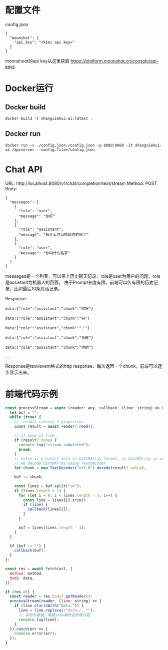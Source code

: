 # 配置文件
config.json
```
{
  "moonshot": {
    "api_key": "<kimi api key>"
  }
}
```

moonshoot的api key从这里获取 https://platform.moonshot.cn/console/api-keys

# Docker运行

## Docker build
```
docker build -t shangxiehui-ai:latest .
```

## Docker run
```
docker run -v ./config.json:/config.json -p 8080:8080 -it shangxiehui-ai /apiserver --config.file=/config.json
```


# Chat API

URL: http://localhost:8080/v1/chat/completion/text/stream
Method: POST
Body:
```
{
  "messages": [
    {
      "role": "user",
      "message": "你好"
    },
    {
      "role": "assistant",
      "message": "有什么可以帮助你的吗？"
    },
    {
      "role": "user",
      "message": "你叫什么名字"
    }
  ]
}
```

messages是一个列表，可以带上历史聊天记录，role是user为用户的问题，role是assistant为机器人的回答。
由于Prompt长度有限，前端可以传有限的历史记录，比如最后10条对话记录。

Response:
```
data:{"role":"assistant","chunk":"你好"}

data:{"role":"assistant","chunk":"呀"}

data:{"role":"assistant","chunk":"！"}

data:{"role":"assistant","chunk":"我是"}

data:{"role":"assistant","chunk":"你的"}

...
```
Response是text/event格式的http response，每次返回一个chunk，前端可以逐步显示出来。

# 前端代码示例
```javascript
const processStream = async (reader: any, callback: (line: string) => void) => {
  let buf = "";
  while (true) {
    // .read() returns 2 properties
    const result = await reader?.read();

    // if done is true
    if (result?.done) {
      console.log("stream completed");
      break;
    }
    // value is a binary data in Uint8Array format, as Uint8Array is suitable data structure for binary data
    // we decode Uint8Array using TextDecoder
    let chunk = new TextDecoder("utf-8").decode(result?.value);

    buf += chunk;

    const lines = buf.split("\n");
    if (lines.length > 1) {
      for (let i = 0; i < lines.length - 1; i++) {
        const line = lines[i].trim();
        if (line) {
          callback(lines[i]);
        }
      }

      buf = lines[lines.length - 1];
    }
  }

  if (buf != "") {
    callback(buf);
  }
};

const res = await fetch(url, {
  method: method,
  body: data,
});

if (res.ok) {
  const reader = res.body?.getReader();
  processStream(reader, (line: string) => {
    if (line.startsWith("data:")) {
      line = line.replace(/^data:/, "");
      // 实际的数据，需要json解析后获取内容
      console.log(line);
    }
  }).catch(err => {
    console.error(err);
  });
}
```
